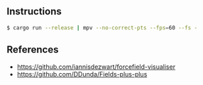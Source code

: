 ## Instructions
```sh
$ cargo run --release | mpv --no-correct-pts --fps=60 --fs -
```

## References
- <https://github.com/iannisdezwart/forcefield-visualiser>
- <https://github.com/DDunda/Fields-plus-plus>